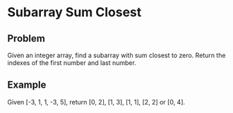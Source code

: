 Subarray Sum Closest
===

## Problem

Given an integer array, find a subarray with sum closest to zero. Return the indexes of the first number and last number.


## Example

Given [-3, 1, 1, -3, 5], return [0, 2], [1, 3], [1, 1], [2, 2] or [0, 4].